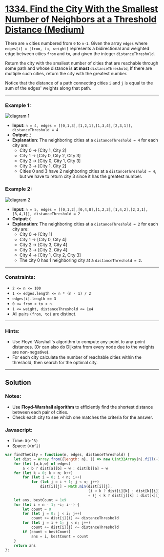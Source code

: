 # [1334. Find the City With the Smallest Number of Neighbors at a Threshold Distance (Medium)](https://leetcode.com/problems/find-the-city-with-the-smallest-number-of-neighbors-at-a-threshold-distance/)

There are `n` cities numbered from `0` to `n-1`. Given the array `edges` where `edges[i] = [from, to, weight]` represents a bidirectional and weighted edge between cities `from` and `to`, and given the integer `distanceThreshold`.

Return the city with the smallest number of cities that are reachable through some path and whose distance is **at most** `distanceThreshold`, If there are multiple such cities, return the city with the greatest number.

Notice that the distance of a path connecting cities `i` and `j` is equal to the sum of the edges' weights along that path.

---
### Example 1:
![diagram 1](https://assets.leetcode.com/uploads/2020/01/16/find_the_city_01.png)
 - **Input**: `n = 4, edges = [[0,1,3],[1,2,1],[1,3,4],[2,3,1]], distanceThreshold = 4`
 - **Output**: `3`
 - **Explanation**: The neighboring cities at a `distanceThreshold = 4` for each city are:
   - City 0 -> [City 1, City 2]
   - City 1 -> [City 0, City 2, City 3]
   - City 2 -> [City 0, City 1, City 3]
   - City 3 -> [City 1, City 2]
   - Cities 0 and 3 have 2 neighboring cities at a `distanceThreshold = 4`, but we have to return city 3 since it has the greatest number.

### Example 2:
![diagram 2](https://assets.leetcode.com/uploads/2020/01/16/find_the_city_02.png)
 - **Input**: `n = 5, edges = [[0,1,2],[0,4,8],[1,2,3],[1,4,2],[2,3,1],[3,4,1]], distanceThreshold = 2`
 - **Output**: `0`
 - **Explanation**: The neighboring cities at a `distanceThreshold = 2` for each city are:
   - City 0 -> [City 1] 
   - City 1 -> [City 0, City 4] 
   - City 2 -> [City 3, City 4] 
   - City 3 -> [City 2, City 4]
   - City 4 -> [City 1, City 2, City 3] 
   - The city 0 has 1 neighboring city at a `distanceThreshold = 2`.

---
### Constraints:
 - `2 <= n <= 100`
 - `1 <= edges.length <= n * (n - 1) / 2`
 - `edges[i].length == 3`
 - `0 <= from < to < n`
 - `1 <= weight, distanceThreshold <= 1e4`
 - All pairs `(from, to)` are distinct.

---
### Hints:
 - Use Floyd-Warshall's algorithm to compute any-point to any-point distances. (Or can also do Dijkstra from every node due to the weights are non-negative).
 - For each city calculate the number of reachable cities within the threshold, then search for the optimal city.

---
## Solution
### Notes:
 - Use **Floyd-Warshall algorithm** to efficiently find the shortest distance between each pair of cities.
 - Check each city to see which one matches the criteria for the answer.

### Javascript:
 - Time: `O(n^3)`
 - Space: `O(n^2)`

```js
var findTheCity = function(n, edges, distanceThreshold) {
    let dist = Array.from({length: n}, () => new Uint32Array(n).fill(-1))
    for (let [a,b,w] of edges)                                              // Set initial edge info
        a < b ? dist[a][b] = w : dist[b][a] = w
    for (let k = 0; k < n; k++)                                             // Floyd-Warshall
        for (let i = 0; i < n; i++)
            for (let j = i + 1; j < n; j++)
                dist[i][j] = Math.min(dist[i][j],
                                      (i < k ? dist[i][k] : dist[k][i])
                                      + (j < k ? dist[j][k] : dist[k][j]))
    let ans, bestCount = 1e9
    for (let i = n - 1; ~i; i--) {                                          // Count cities matching
        let count = 0                                                       //   criteria
        for (let j = 0; j < i; j++)
            count += dist[j][i] <= distanceThreshold
        for (let j = i + 1; j < n; j++)
            count += dist[i][j] <= distanceThreshold
        if (count < bestCount)                                              // Update ans
            ans = i, bestCount = count
    }
    return ans
};
```
